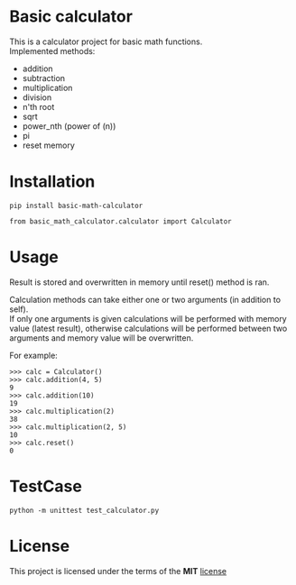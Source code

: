 # Basic calculator

This is a calculator project for basic math functions.<br />
Implemented methods:<br />
* addition
* subtraction
* multiplication
* division
* n'th root
* sqrt
* power_nth (power of (n))
* pi
* reset memory

# Installation

```
pip install basic-math-calculator

from basic_math_calculator.calculator import Calculator
```


# Usage

Result is stored and overwritten in memory until reset() method is ran.

Calculation methods can take either one or two arguments (in addition to self).<br />
If only one arguments is given calculations will be performed with memory value (latest result), otherwise calculations will be performed between two arguments and memory value will be overwritten.

For example:

	>>> calc = Calculator()
	>>> calc.addition(4, 5)
	9
	>>> calc.addition(10)
	19
	>>> calc.multiplication(2)
	38
	>>> calc.multiplication(2, 5)
	10
	>>> calc.reset()
	0

# TestCase
```
python -m unittest test_calculator.py
```

# License

This project is licensed under the terms of the **MIT** [license](https://choosealicense.com/licenses/mit/)
